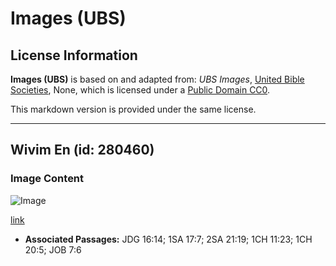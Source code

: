# Images (UBS)

## License Information

**Images (UBS)** is based on and adapted from: _UBS Images_, [United Bible Societies](https://unitedbiblesocieties.org/), None, which is licensed under a [Public Domain CC0](https://creativecommons.org/public-domain/cc0/).

This markdown version is provided under the same license.



--------------------------------

## Wivim En (id: 280460)

### Image Content

![Image](https://cdn.aquifer.bible/aquifer-content/resources/Media/WEB-0342_weaving_en.jpg)

[link](https://cdn.aquifer.bible/aquifer-content/resources/Media/WEB-0342_weaving_en.jpg)

* **Associated Passages:** JDG 16:14; 1SA 17:7; 2SA 21:19; 1CH 11:23; 1CH 20:5; JOB 7:6

